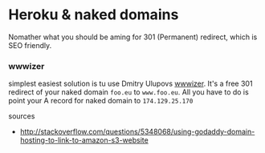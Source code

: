 # Heroku & naked domains

Nomather what you should be aming for 301 (Permanent) redirect, which is SEO friendly.

### wwwizer

simplest easiest solution is tu use Dmitry Ulupovs [wwwizer](http://wwwizer.com/naked-domain-redirect). 
It's a free 301 redirect of your naked domain `foo.eu` to  `www.foo.eu`. 
All you have to do is point your A record for naked domain to `174.129.25.170`




sources

* http://stackoverflow.com/questions/5348068/using-godaddy-domain-hosting-to-link-to-amazon-s3-website
